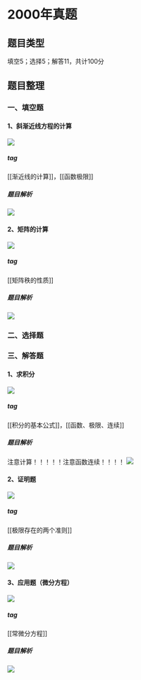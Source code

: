 # 2000年真题
## 题目类型
填空5；选择5；解答11，共计100分
## 题目整理
### 一、填空题
#### 1、斜渐近线方程的计算
![](https://rgdz-img.oss-cn-hangzhou.aliyuncs.com/img/20211124143035.png)
##### tag
[[渐近线的计算]]，[[函数极限]]
##### 题目解析
![](https://rgdz-img.oss-cn-hangzhou.aliyuncs.com/img/20211124143932.png)

#### 2、矩阵的计算
![](https://rgdz-img.oss-cn-hangzhou.aliyuncs.com/img/20211124144004.png)

##### tag
[[矩阵秩的性质]]
##### 题目解析
![](https://rgdz-img.oss-cn-hangzhou.aliyuncs.com/img/20211124144307.png)

### 二、选择题
### 三、解答题
#### 1、求积分
![](https://rgdz-img.oss-cn-hangzhou.aliyuncs.com/img/20211124144451.png)
##### tag
[[积分的基本公式]]，[[函数、极限、连续]]
##### 题目解析
注意计算！！！！！注意函数连续！！！！
![](https://rgdz-img.oss-cn-hangzhou.aliyuncs.com/img/20211124145310.png)

#### 2、证明题
![](https://rgdz-img.oss-cn-hangzhou.aliyuncs.com/img/20211124145451.png)


##### tag
[[极限存在的两个准则]]
##### 题目解析
![](https://rgdz-img.oss-cn-hangzhou.aliyuncs.com/img/20211124152036.png)

#### 3、应用题（微分方程）
![](https://rgdz-img.oss-cn-hangzhou.aliyuncs.com/img/20211124152132.png)

##### tag
[[常微分方程]]

##### 题目解析
![](https://rgdz-img.oss-cn-hangzhou.aliyuncs.com/img/20211124154541.png)
